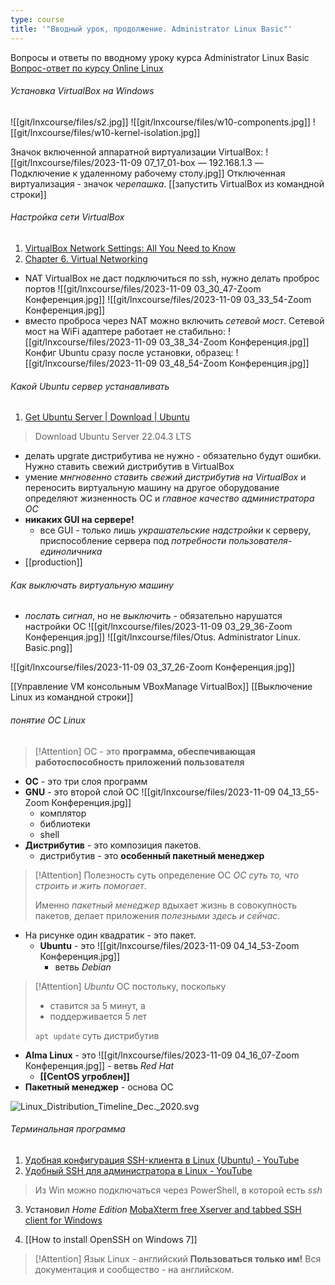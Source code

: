```yaml
---
type: course
title: '"Вводный урок, продолжение. Administrator Linux Basic"'
---
```


Вопросы и ответы по вводному уроку курса Administrator Linux Basic
[Вопрос-ответ по курсу Online Linux](https://otus.ru/learning/261941/#)

###### Установка VirtualBox на Windows
![[git/lnxcourse/files/s2.jpg]]
![[git/lnxcourse/files/w10-components.jpg]]
![[git/lnxcourse/files/w10-kernel-isolation.jpg]]

Значок включенной аппаратной виртуализации VirtualBox:
![[git/lnxcourse/files/2023-11-09 07_17_01-box — 192.168.1.3 — Подключение к удаленному рабочему столу.jpg]]
Отключенная виртуализация - значок *черепашка*.
[[запустить VirtualBox из командной строки]]
###### Настройка сети VirtualBox
1. [VirtualBox Network Settings: All You Need to Know](https://www.nakivo.com/blog/virtualbox-network-setting-guide/)
2. [Chapter 6. Virtual Networking](https://www.virtualbox.org/manual/ch06.html)

- NAT VirtualBox не даст подключиться по ssh, нужно делать проброс портов ![[git/lnxcourse/files/2023-11-09 03_30_47-Zoom Конференция.jpg]] ![[git/lnxcourse/files/2023-11-09 03_33_54-Zoom Конференция.jpg]]
- вместо проброса через NAT можно включить *сетевой мост*. Сетевой мост на WiFi адаптере работает не стабильно:
![[git/lnxcourse/files/2023-11-09 03_38_34-Zoom Конференция.jpg]]
Конфиг Ubuntu сразу после установки, образец:
![[git/lnxcourse/files/2023-11-09 03_48_54-Zoom Конференция.jpg]]


###### Какой Ubuntu сервер устанавливать
1. [Get Ubuntu Server | Download | Ubuntu](https://ubuntu.com/download/server)
> Download Ubuntu Server 22.04.3 LTS

- делать upgrate дистрибутива не нужно - обязательно будут ошибки. Нужно ставить свежий дистрибутив в VirtualBox
- умение *мнгновенно ставить свежий дистрибутив на VirtualBox* и переносить виртуальную машину на другое оборудование определяют жизненность ОС и *главное качество администратора ОС*
- **никаких GUI на сервере!**
	- все GUI - только лишь *украшательские надстройки* к серверу, приспособление сервера под *потребности пользователя-единоличника*
- [[production]]
###### Как выключать виртуальную машину
- *послать сигнал*, но не *выключить* - обязательно нарушатся настройки ОС
![[git/lnxcourse/files/2023-11-09 03_29_36-Zoom Конференция.jpg]] ![[git/lnxcourse/files/Otus. Administrator Linux. Basic.png]]

![[git/lnxcourse/files/2023-11-09 03_37_26-Zoom Конференция.jpg]]

[[Управление VM консольным VBoxManage VirtualBox]]
[[Выключение Linux из командной строки]]

###### понятие ОС Linux

> [!Attention] ОС - это 
> **программа, обеспечивающая работоспособность приложений пользователя**

- **ОС** - это три слоя программ
- **GNU** - это второй слой ОС ![[git/lnxcourse/files/2023-11-09 04_13_55-Zoom Конференция.jpg]]
	- комплятор
	- библиотеки
	- shell
- **Дистрибутив** - это композиция пакетов.
	- дистрибутив - это **особенный пакетный менеджер**

> [!Attention] Полезность суть определение ОС
> *ОС суть то, что строить и жить помогает*.
> 
> Именно *пакетный менеджер* вдыхает жизнь в совокупность пакетов, делает приложения *полезными здесь и сейчас*.

- На рисунке один квадратик - это пакет.
	- **Ubuntu** - это ![[git/lnxcourse/files/2023-11-09 04_14_53-Zoom Конференция.jpg]]
		- ветвь *Debian*

> [!Attention] *Ubuntu* ОС постольку, 
> поскольку
> - ставится за 5 минут, а
> - поддерживается 5 лет
> 
> `apt update` суть дистрибутив

- **Alma Linux** - это ![[git/lnxcourse/files/2023-11-09 04_16_07-Zoom Конференция.jpg]]
		- ветвь *Red Hat*
	- **[[CentOS угроблен]]**
- **Пакетный менеджер** - основа ОС



![Linux\_Distribution\_Timeline\_Dec.\_2020.svg](https://upload.wikimedia.org/wikipedia/commons/8/8c/Linux_Distribution_Timeline_Dec._2020.svg?uselang=ru)

###### Терминальная программа
1. [Удобная конфигурация SSH-клиента в Linux (Ubuntu) - YouTube](https://www.youtube.com/watch?v=MbywCRHpb2w)
2. [Удобный SSH для администратора в Linux - YouTube](https://www.youtube.com/watch?v=D4iXqvy-rfA)
>Из Win можно подключаться через PowerShell, в которой есть *ssh*

3. Установил *Home Edition* [MobaXterm free Xserver and tabbed SSH client for Windows](https://mobaxterm.mobatek.net/)

4. [[How to install OpenSSH on Windows 7]]
> [!Attention] Язык Linux - английский
> **Пользоваться только им!**
> Вся документация и сообщество - на английском.